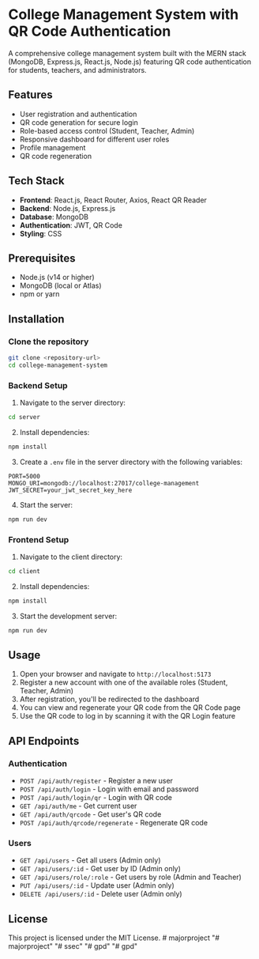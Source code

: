 # College Management System with QR Code Authentication

A comprehensive college management system built with the MERN stack (MongoDB, Express.js, React.js, Node.js) featuring QR code authentication for students, teachers, and administrators.

## Features

- User registration and authentication
- QR code generation for secure login
- Role-based access control (Student, Teacher, Admin)
- Responsive dashboard for different user roles
- Profile management
- QR code regeneration

## Tech Stack

- **Frontend**: React.js, React Router, Axios, React QR Reader
- **Backend**: Node.js, Express.js
- **Database**: MongoDB
- **Authentication**: JWT, QR Code
- **Styling**: CSS

## Prerequisites

- Node.js (v14 or higher)
- MongoDB (local or Atlas)
- npm or yarn

## Installation

### Clone the repository

```bash
git clone <repository-url>
cd college-management-system
```

### Backend Setup

1. Navigate to the server directory:

```bash
cd server
```

2. Install dependencies:

```bash
npm install
```

3. Create a `.env` file in the server directory with the following variables:

```
PORT=5000
MONGO_URI=mongodb://localhost:27017/college-management
JWT_SECRET=your_jwt_secret_key_here
```

4. Start the server:

```bash
npm run dev
```

### Frontend Setup

1. Navigate to the client directory:

```bash
cd client
```

2. Install dependencies:

```bash
npm install
```

3. Start the development server:

```bash
npm run dev
```

## Usage

1. Open your browser and navigate to `http://localhost:5173`
2. Register a new account with one of the available roles (Student, Teacher, Admin)
3. After registration, you'll be redirected to the dashboard
4. You can view and regenerate your QR code from the QR Code page
5. Use the QR code to log in by scanning it with the QR Login feature

## API Endpoints

### Authentication

- `POST /api/auth/register` - Register a new user
- `POST /api/auth/login` - Login with email and password
- `POST /api/auth/login/qr` - Login with QR code
- `GET /api/auth/me` - Get current user
- `GET /api/auth/qrcode` - Get user's QR code
- `POST /api/auth/qrcode/regenerate` - Regenerate QR code

### Users

- `GET /api/users` - Get all users (Admin only)
- `GET /api/users/:id` - Get user by ID (Admin only)
- `GET /api/users/role/:role` - Get users by role (Admin and Teacher)
- `PUT /api/users/:id` - Update user (Admin only)
- `DELETE /api/users/:id` - Delete user (Admin only)

## License

This project is licensed under the MIT License.
#   m a j o r p r o j e c t  
 "# majorproject" 
"# ssec" 
"# gpd" 
"# gpd" 

